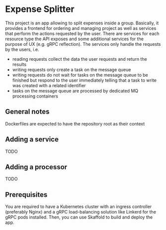 # Expense Splitter
This project is an app allowing to split expenses inside a group.
Basically, it provides a frontend for ordering and managing project as well as services that perform the actions requested by the user. There are services for each resource type the API exposes and some additional services for the purpose of UX (e.g. gRPC reflection). The services only handle the requests by the users, i.e.
- reading requests collect the data the user requests and return the results
- writing requests only create a task on the message queue
- writing requests do not wait for tasks on the message queue to be finished but respond to the user immediately telling that a task to write was created with a related identifier
- tasks on the message queue are processed by dedicated MQ processing containers

## General notes
Dockerfiles are expected to have the repository root as their context

## Adding a service
TODO

## Adding a processor
TODO

## Prerequisites
You are required to have a Kubernetes cluster with an ingress controller (preferably Nginx) and a gRPC load-balancing solution like Linkerd for the gRPC pods installed. Then, you can use Skaffold to build and deploy the app.
